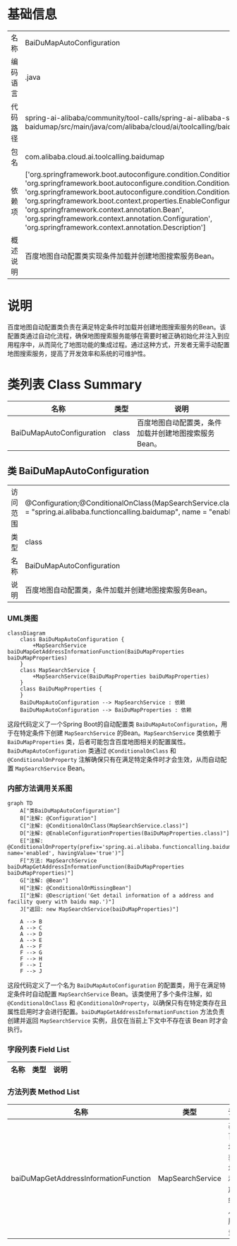 # 基础信息

|      |      |
|------|------|
| 名称 | BaiDuMapAutoConfiguration |
| 编码语言 | .java |
| 代码路径 | spring-ai-alibaba/community/tool-calls/spring-ai-alibaba-starter-tool-calling-baidumap/src/main/java/com/alibaba/cloud/ai/toolcalling/baidumap/BaiDuMapAutoConfiguration.java |
| 包名 | com.alibaba.cloud.ai.toolcalling.baidumap |
| 依赖项 | ['org.springframework.boot.autoconfigure.condition.ConditionalOnClass', 'org.springframework.boot.autoconfigure.condition.ConditionalOnMissingBean', 'org.springframework.boot.autoconfigure.condition.ConditionalOnProperty', 'org.springframework.boot.context.properties.EnableConfigurationProperties', 'org.springframework.context.annotation.Bean', 'org.springframework.context.annotation.Configuration', 'org.springframework.context.annotation.Description'] |
| 概述说明 | 百度地图自动配置类实现条件加载并创建地图搜索服务Bean。 |

# 说明

百度地图自动配置类负责在满足特定条件时加载并创建地图搜索服务的Bean。该配置类通过自动化流程，确保地图搜索服务能够在需要时被正确初始化并注入到应用程序中，从而简化了地图功能的集成过程。通过这种方式，开发者无需手动配置地图搜索服务，提高了开发效率和系统的可维护性。

# 类列表 Class Summary

| 名称   | 类型  | 说明 |
|-------|------|-------------|
| BaiDuMapAutoConfiguration | class | 百度地图自动配置类，条件加载并创建地图搜索服务Bean。 |



## 类 BaiDuMapAutoConfiguration

|      |      |
|------|------|
| 访问范围 | @Configuration;@ConditionalOnClass(MapSearchService.class);@EnableConfigurationProperties(BaiDuMapProperties.class);@ConditionalOnProperty(prefix = "spring.ai.alibaba.functioncalling.baidumap", name = "enabled", havingValue = "true");public |
| 类型 | class |
| 名称 | BaiDuMapAutoConfiguration |
| 说明 | 百度地图自动配置类，条件加载并创建地图搜索服务Bean。 |


### UML类图

```mermaid
classDiagram
    class BaiDuMapAutoConfiguration {
        +MapSearchService baiDuMapGetAddressInformationFunction(BaiDuMapProperties baiDuMapProperties)
    }
    class MapSearchService {
        +MapSearchService(BaiDuMapProperties baiDuMapProperties)
    }
    class BaiDuMapProperties {
    }
    BaiDuMapAutoConfiguration --> MapSearchService : 依赖
    BaiDuMapAutoConfiguration --> BaiDuMapProperties : 依赖
```

这段代码定义了一个Spring Boot的自动配置类 `BaiDuMapAutoConfiguration`，用于在特定条件下创建 `MapSearchService` 的Bean。`MapSearchService` 类依赖于 `BaiDuMapProperties` 类，后者可能包含百度地图相关的配置属性。`BaiDuMapAutoConfiguration` 类通过 `@ConditionalOnClass` 和 `@ConditionalOnProperty` 注解确保只有在满足特定条件时才会生效，从而自动配置 `MapSearchService` Bean。


### 内部方法调用关系图

```mermaid
graph TD
    A["类BaiDuMapAutoConfiguration"]
    B["注解: @Configuration"]
    C["注解: @ConditionalOnClass(MapSearchService.class)"]
    D["注解: @EnableConfigurationProperties(BaiDuMapProperties.class)"]
    E["注解: @ConditionalOnProperty(prefix='spring.ai.alibaba.functioncalling.baidumap', name='enabled', havingValue='true')"]
    F["方法: MapSearchService baiDuMapGetAddressInformationFunction(BaiDuMapProperties baiDuMapProperties)"]
    G["注解: @Bean"]
    H["注解: @ConditionalOnMissingBean"]
    I["注解: @Description('Get detail information of a address and facility query with baidu map.')"]
    J["返回: new MapSearchService(baiDuMapProperties)"]

    A --> B
    A --> C
    A --> D
    A --> E
    A --> F
    F --> G
    F --> H
    F --> I
    F --> J
```

这段代码定义了一个名为 `BaiDuMapAutoConfiguration` 的配置类，用于在满足特定条件时自动配置 `MapSearchService` Bean。该类使用了多个条件注解，如 `@ConditionalOnClass` 和 `@ConditionalOnProperty`，以确保只有在特定类存在且属性启用时才会进行配置。`baiDuMapGetAddressInformationFunction` 方法负责创建并返回 `MapSearchService` 实例，且仅在当前上下文中不存在该 Bean 时才会执行。

### 字段列表 Field List

| 名称  | 类型  | 说明 |
|-------|-------|------|

### 方法列表 Method List

| 名称  | 类型  | 说明 |
|-------|-------|------|
| baiDuMapGetAddressInformationFunction | MapSearchService | 基于百度地图获取地址和设施详细信息的服务。 |




